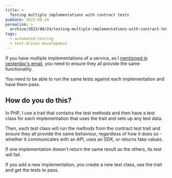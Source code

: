 ```yaml
---
title: >
  Testing multiple implementations with contract tests
pubDate: 2023-08-24
permalink: >
  archive/2023/08/24/testing-multiple-implementations-with-contract-tests
tags:
  - automated-testing
  - test-driven-development
---
```


If you have multiple implementations of a service, as I [mentioned in yesterday's email](), you need to ensure they all provide the same functionality.

You need to be able to run the same tests against each implementation and have them pass.

## How do you do this?

In PHP, I use a trait that contains the test methods and then have a test class for each implementation that uses the trait and sets up any test data.

Then, each test class will run the methods from the contract test trait and ensure they all provide the same behaviour, regardless of how it does so - whether it communicates with an API, uses an SDK, or returns fake values.

If one implementation doesn't return the same result as the others, its test will fail.

If you add a new implementation, you create a new test class, use the trait and get the tests to pass.
